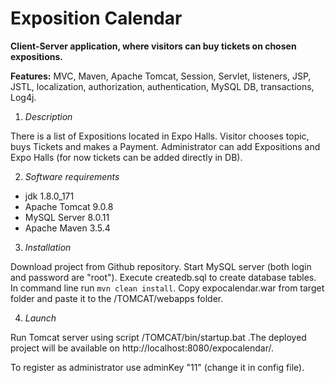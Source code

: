 # Exposition Calendar

**Client-Server application, where visitors can buy tickets on chosen expositions.**

**Features:** MVC, Maven, Apache Tomcat, Session, Servlet, listeners,
                JSP, JSTL, localization, authorization, authentication, MySQL DB, 
                transactions, Log4j.
                
1. *Description* 

There is a list of Expositions located in Expo Halls. Visitor chooses topic, buys Tickets and makes a Payment.
Administrator can add Expositions and Expo Halls (for now tickets can be added directly in DB).

2. *Software requirements*

 * jdk 1.8.0_171
 * Apache Tomcat 9.0.8
 * MySQL Server 8.0.11
 * Apache Maven 3.5.4  

3. *Installation*

Download project from Github repository. Start MySQL server (both login and password are "root"). Execute createdb.sql to create database tables. In command line run ```mvn clean install```. Copy expocalendar.war from target folder and paste it to the /TOMCAT/webapps folder.

4. *Launch*

Run Tomcat server using script /TOMCAT/bin/startup.bat .The deployed project will be available on http://localhost:8080/expocalendar/.

To register as administrator use adminKey "11" (change it in config file).

